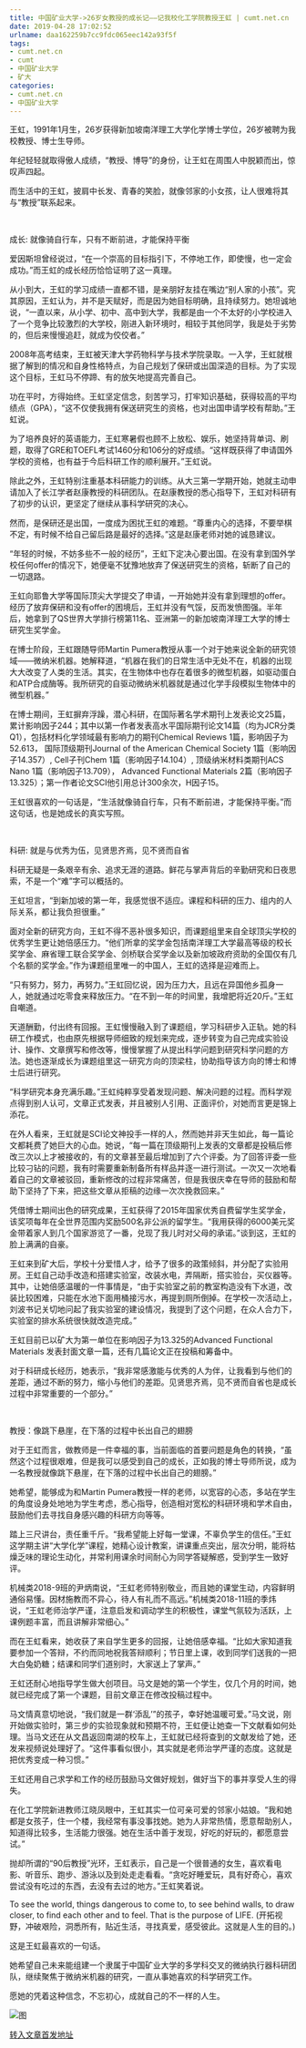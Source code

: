 ```yaml
---
title: 中国矿业大学->26岁女教授的成长记——记我校化工学院教授王虹 | cumt.net.cn
date: 2019-04-28 17:02:52
urlname: daa162259b7cc9fdc065eec142a93f5f
tags: 
- cumt.net.cn
- cumt
- 中国矿业大学
- 矿大
categories:
- cumt.net.cn
- 中国矿业大学
---
```


王虹，1991年1月生，26岁获得新加坡南洋理工大学化学博士学位，26岁被聘为我校教授、博士生导师。

年纪轻轻就取得傲人成绩，“教授、博导”的身份，让王虹在周围人中脱颖而出，惊叹声四起。

而生活中的王虹，披肩中长发、青春的笑脸，就像邻家的小女孩，让人很难将其与“教授”联系起来。

  

成长: 就像骑自行车，只有不断前进，才能保持平衡

爱因斯坦曾经说过，“在一个崇高的目标指引下，不停地工作，即使慢，也一定会成功。”而王虹的成长经历恰恰证明了这一真理。

从小到大，王虹的学习成绩一直都不错，是亲朋好友挂在嘴边“别人家的小孩”。究其原因，王虹认为，并不是天赋好，而是因为她目标明确，且持续努力。她坦诚地说，“一直以来，从小学、初中、高中到大学，我都是由一个不太好的小学校进入了一个竞争比较激烈的大学校，刚进入新环境时，相较于其他同学，我是处于劣势的，但后来慢慢追赶，就成为佼佼者。”

2008年高考结束，王虹被天津大学药物科学与技术学院录取。一入学，王虹就根据了解到的情况和自身性格特点，为自己规划了保研或出国深造的目标。为了实现这个目标，王虹马不停蹄、有的放矢地提高完善自己。

功在平时，方得始终。王虹坚定信念，刻苦学习，打牢知识基础，获得较高的平均绩点（GPA），“这不仅使我拥有保送研究生的资格，也对出国申请学校有帮助。”王虹说。

为了培养良好的英语能力，王虹寒暑假也顾不上放松、娱乐，她坚持背单词、刷题，取得了GRE和TOEFL考试1460分和106分的好成绩。“这样既获得了申请国外学校的资格，也有益于今后科研工作的顺利展开。”王虹说。

除此之外，王虹特别注重基本科研能力的训练。从大三第一学期开始，她就主动申请加入了长江学者赵康教授的科研团队。在赵康教授的悉心指导下，王虹对科研有了初步的认识，更坚定了继续从事科学研究的决心。

然而，是保研还是出国，一度成为困扰王虹的难题。“尊重内心的选择，不要举棋不定，有时候不给自己留后路是最好的选择。”这是赵康老师对她的诚恳建议。

“年轻的时候，不妨多些不一般的经历”，王虹下定决心要出国。在没有拿到国外学校任何offer的情况下，她便毫不犹豫地放弃了保送研究生的资格，斩断了自己的一切退路。

王虹向耶鲁大学等国际顶尖大学提交了申请，一开始她并没有拿到理想的offer。经历了放弃保研和没有offer的困境后，王虹并没有气馁，反而发愤图强。半年后，她拿到了QS世界大学排行榜第11名、亚洲第一的新加坡南洋理工大学的博士研究生奖学金。

在博士阶段，王虹跟随导师Martin Pumera教授从事一个对于她来说全新的研究领域——微纳米机器。她解释道，“机器在我们的日常生活中无处不在，机器的出现大大改变了人类的生活。其实，在生物体中也存在着很多的微型机器，如驱动蛋白和ATP合成酶等。我所研究的自驱动微纳米机器就是通过化学手段模拟生物体中的微型机器。”

在博士期间，王虹摒弃浮躁，潜心科研，在国际著名学术期刊上发表论文25篇，累计影响因子244；其中以第一作者发表高水平国际期刊论文14篇（均为JCR分类Q1），包括材料化学领域最有影响力的期刊Chemical Reviews 1篇，影响因子为52.613， 国际顶级期刊Journal of the American Chemical Society 1篇（影响因子14.357）, Cell子刊Chem 1篇（影响因子14.104）, 顶级纳米材料类期刊ACS Nano 1篇（影响因子13.709）， Advanced Functional Materials 2篇（影响因子13.325）；第一作者论文SCI他引用总计300余次，H因子15。

王虹很喜欢的一句话是，“生活就像骑自行车，只有不断前进，才能保持平衡。”而这句话，也是她成长的真实写照。

  

科研: 就是与优秀为伍，见贤思齐焉，见不贤而自省

科研无疑是一条艰辛有余、追求无涯的道路。鲜花与掌声背后的辛勤研究和日夜思索，不是一个“难”字可以概括的。

王虹坦言，“到新加坡的第一年，我感觉很不适应。课程和科研的压力、组内的人际关系，都让我负担很重。”

面对全新的研究方向，王虹不得不恶补很多知识，而课题组里来自全球顶尖学校的优秀学生更让她倍感压力。“他们所拿的奖学金包括南洋理工大学最高等级的校长奖学金、麻省理工联合奖学金、剑桥联合奖学金以及新加坡政府资助的全国仅有几个名额的奖学金。”作为课题组里唯一的中国人，王虹的选择是迎难而上。

“只有努力，努力，再努力。”王虹回忆说，因为压力大，且远在异国他乡孤身一人，她就通过吃零食来释放压力。“在不到一年的时间里，我增肥将近20斤。”王虹自嘲道。

天道酬勤，付出终有回报。王虹慢慢融入到了课题组，学习科研步入正轨。她的科研工作模式，也由原先根据导师细致的规划来完成，逐步转变为自己完成实验设计、操作、文章撰写和修改等，慢慢掌握了从提出科学问题到研究科学问题的方法。她也逐渐成长为课题组里这一研究方向的顶梁柱，协助指导该方向的博士和博士后进行研究。

“科学研究本身充满乐趣。”王虹纯粹享受着发现问题、解决问题的过程。而科学观点得到别人认可，文章正式发表，并且被别人引用、正面评价，对她而言更是锦上添花。

在外人看来，王虹就是SCI论文神投手一样的人，然而她并非天生如此，每一篇论文都耗费了她巨大的心血。她说，“每一篇在顶级期刊上发表的文章都是投稿后修改三次以上才被接收的，有的文章甚至最后增加到了六个评委。为了回答评委一些比较刁钻的问题，我有时需要重新制备所有样品并逐一进行测试。一次又一次地看着自己的文章被驳回，重新修改的过程非常痛苦，但是我很庆幸在导师的鼓励和帮助下坚持了下来，把这些文章从拒稿的边缘一次次挽救回来。”

凭借博士期间出色的研究成果，王虹获得了2015年国家优秀自费留学生奖学金，该奖项每年在全世界范围内奖励500名非公派的留学生。“我用获得的6000美元奖金带着家人到几个国家游览了一番，兑现了我儿时对父母的承诺。”谈到这，王虹的脸上满满的自豪。

王虹来到矿大后，学校十分爱惜人才，给予了很多的政策倾斜，并分配了实验用房。王虹自己动手改造和搭建实验室，改装水电，弄隔断，搭实验台，买仪器等。其中，让她倍感温暖的一件事情是，“由于实验室之前的教室构造没有下水道，改装比较困难，只能在水池下面用桶接污水，再提到厕所倒掉。在学校一次活动上，刘波书记关切地问起了我实验室的建设情况，我提到了这个问题，在众人合力下，实验室的排水系统很快就改造完成。”

王虹目前已以矿大为第一单位在影响因子为13.325的Advanced Functional Materials 发表封面文章一篇，还有几篇论文正在投稿和筹备中。

对于科研成长经历，她表示，“我非常感激能与优秀的人为伴，让我看到与他们的差距，通过不断的努力，缩小与他们的差距。见贤思齐焉，见不贤而自省也是成长过程中非常重要的一个部分。”

  

教授：像跳下悬崖，在下落的过程中长出自己的翅膀

对于王虹而言，做教师是一件幸福的事，当前面临的首要问题是角色的转换，“虽然这个过程很艰难，但是我可以感受到自己的成长，正如我的博士导师所说，成为一名教授就像跳下悬崖，在下落的过程中长出自己的翅膀。”

她希望，能够成为和Martin Pumera教授一样的老师，以宽容的心态，多站在学生的角度设身处地地为学生考虑，悉心指导，创造相对宽松的科研环境和学术自由，鼓励他们去寻找自身感兴趣的科研方向等等。

踏上三尺讲台，责任重千斤。“我希望能上好每一堂课，不辜负学生的信任。”王虹这学期主讲“大学化学”课程，她精心设计教案，讲课重点突出，层次分明，能将枯燥乏味的理论生动化，并常利用课余时间耐心为同学答疑解惑，受到学生一致好评。

机械类2018-9班的尹炳南说，“王虹老师特别敬业，而且她的课堂生动，内容鲜明通俗易懂。因材施教而不异心，待人有礼而不高远。”机械类2018-11班的季炜说，“王虹老师治学严谨，注意启发和调动学生的积极性，课堂气氛较为活跃，上课例题丰富，而且讲解非常细心。”

而在王虹看来，她收获了来自学生更多的回报，让她倍感幸福。“比如大家知道我要参加一个答辩，不约而同地祝我答辩顺利；节日里上课，收到同学们送我的一把大白兔奶糖；结课和同学们道别时，大家送上了掌声。”

王虹还耐心地指导学生做大创项目。马文是她的第一个学生，仅几个月的时间，她就已经完成了第一个课题，目前文章正在修改投稿过程中。

马文情真意切地说，“我们就是一群‘添乱’”的孩子，幸好她温暖可爱。”马文说，刚开始做实验时，第三步的实验现象就和预期不符，王虹便让她查一下文献看如何处理。当马文还在从文昌返回南湖的校车上，王虹就已经将查到的文献发给了她，还发来视频说处理好了。“这件事看似很小，其实就是老师治学严谨的态度。这就是把优秀变成一种习惯。”

王虹还用自己求学和工作的经历鼓励马文做好规划，做好当下的事并享受人生的得失。

在化工学院新进教师江晓凤眼中，王虹其实一位可亲可爱的邻家小姑娘。“我和她都是女孩子，住一个楼，我经常有事没事找她。她为人非常热情，愿意帮助别人，知道得比较多，生活能力很强。她在生活中善于发现，好吃的好玩的，都愿意尝试。”

抛却所谓的“90后教授”光环，王虹表示，自己是一个很普通的女生，喜欢看电影、听音乐、跑步、游泳以及到处走走看看。“贪吃好睡爱玩，具有好奇心，喜欢尝试没有吃过的东西，去没有去过的地方。”王虹笑着说。

To see the world, things dangerous to come to, to see behind walls, to draw closer, to find each other and to feel. That is the purpose of LIFE. (开拓视野，冲破艰险，洞悉所有，贴近生活，寻找真爱，感受彼此。这就是人生的目的。)

这是王虹最喜欢的一句话。

她希望自己未来能组建一个隶属于中国矿业大学的多学科交叉的微纳执行器科研团队，继续聚焦于微纳米机器的研究，一直从事她喜欢的科学研究工作。

愿她的凭着这种信念，不忘初心，成就自己的不一样的人生。

![图](http://xwzx.cumt.edu.cn/_upload/article/images/68/f0/afc10a724abeb5cdedc501d8b49a/6b265d18-cf38-421b-b810-fafcd44ef3a8.jpg)

[转入文章首发地址](http://xwzx.cumt.edu.cn/c6/cf/c521a509647/page.htm)